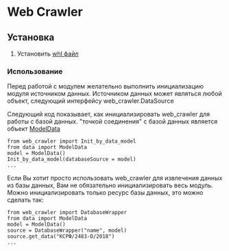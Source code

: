 # Web Crawler

## Установка
 
 1. Установить [whl файл](https://github.com/robot-lab/judyst-web-crawler/blob/IntenseWeek/dist/web_crawler-0.1-py3-none-any.whl)
 
 ### Использование
 
 Перед работой с модулем желательно выполнить инициализацию модуля источником данных. Источником данных может являться любой объект, следующий интерфейсу web_crawler.DataSource 

Следующий код показывает, как инициализировать web_crawler для работы с базой данных.  "точкой соединения" с базой данных является объект [ModelData](https://github.com/robot-lab/judyst-main-web-service/blob/master/celery/data.py)
 
 ```
from web_crawler import Init_by_data_model
from data import ModelData
model = ModelData()
Init_by_data_model(databaseSource = model)
...
 ```
 
Если Вы хотит просто использовать web_crawler для извлечения данных из базы данных, Вам не обязательно инициализировать весь модуль. Можно инициализировать только ресурс базы данных, это можно сделать так:
 
 ```
from web_crawler import DatabaseWrapper
from data import ModelData
model = ModelData()
source = DatabaseWrapper("name", model)
source.get_data("КСРФ/2483-О/2018")
...
 ```
